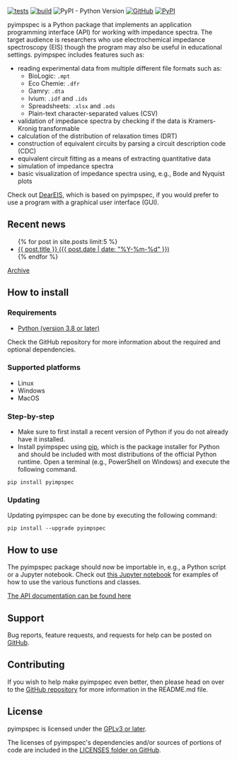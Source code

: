 [![tests](https://github.com/vyrjana/pyimpspec/actions/workflows/test-package.yml/badge.svg)](https://github.com/vyrjana/pyimpspec/actions/workflows/test-package.yml)
[![build](https://github.com/vyrjana/pyimpspec/actions/workflows/test-wheel.yml/badge.svg)](https://github.com/vyrjana/pyimpspec/actions/workflows/test-wheel.yml)
![PyPI - Python Version](https://img.shields.io/pypi/pyversions/pyimpspec)
[![GitHub](https://img.shields.io/github/license/vyrjana/pyimpspec)](https://www.gnu.org/licenses/gpl-3.0.html)
[![PyPI](https://img.shields.io/pypi/v/pyimpspec)](https://pypi.org/project/pyimpspec/)


pyimpspec is a Python package that implements an application programming interface (API) for working with impedance spectra.
The target audience is researchers who use electrochemical impedance spectroscopy (EIS) though the program may also be useful in educational settings.
pyimpspec includes features such as:

- reading experimental data from multiple different file formats such as:
	- BioLogic: `.mpt`
	- Eco Chemie: `.dfr`
	- Gamry: `.dta`
	- Ivium: `.idf` and `.ids`
	- Spreadsheets: `.xlsx` and `.ods`
	- Plain-text character-separated values (CSV)
- validation of impedance spectra by checking if the data is Kramers-Kronig transformable
- calculation of the distribution of relaxation times (DRT)
- construction of equivalent circuits by parsing a circuit description code (CDC)
- equivalent circuit fitting as a means of extracting quantitative data
- simulation of impedance spectra
- basic visualization of impedance spectra using, e.g., Bode and Nyquist plots

Check out [DearEIS](https://vyrjana.github.io/DearEIS/), which is based on pyimpspec, if you would prefer to use a program with a graphical user interface (GUI).


## Recent news

<ul>
  {% for post in site.posts limit:5 %}
    <li>
      <a href="{{ site.baseurl }}{{ post.url }}">{{ post.title }} ({{ post.date | date: "%Y-%m-%d" }})</a>
    </li>
  {% endfor %}
</ul>

[Archive](archive.md)


## How to install

### Requirements

- [Python (version 3.8 or later)](https://www.python.org/)

Check the GitHub repository for more information about the required and optional dependencies.


### Supported platforms

- Linux
- Windows
- MacOS


### Step-by-step

- Make sure to first install a recent version of Python if you do not already have it installed.
- Install pyimpspec using [pip](https://pip.pypa.io/en/stable/), which is the package installer for Python and should be included with most distributions of the official Python runtime.
Open a terminal (e.g., PowerShell on Windows) and execute the following command.

```
pip install pyimpspec
```


### Updating

Updating pyimpspec can be done by executing the following command:

```
pip install --upgrade pyimpspec
```


## How to use

The pyimpspec package should now be importable in, e.g., a Python script or a Jupyter notebook.
Check out [this Jupyter notebook](https://github.com/vyrjana/pyimpspec/blob/main/examples/examples.ipynb) for examples of how to use the various functions and classes.

[The API documentation can be found here](https://vyrjana.github.io/pyimpspec/api)


## Support

Bug reports, feature requests, and requests for help can be posted on [GitHub](https://github.com/vyrjana/pyimpspec/issues).


## Contributing

If you wish to help make pyimpspec even better, then please head on over to the [GitHub repository](https://github.com/vyrjana/pyimpspec) for more information in the README.md file.


## License

pyimpspec is licensed under the [GPLv3 or later](https://www.gnu.org/licenses/gpl-3.0.html).

The licenses of pyimpspec's dependencies and/or sources of portions of code are included in the [LICENSES folder on GitHub](https://github.com/vyrjana/pyimpspec/tree/main/LICENSES).
